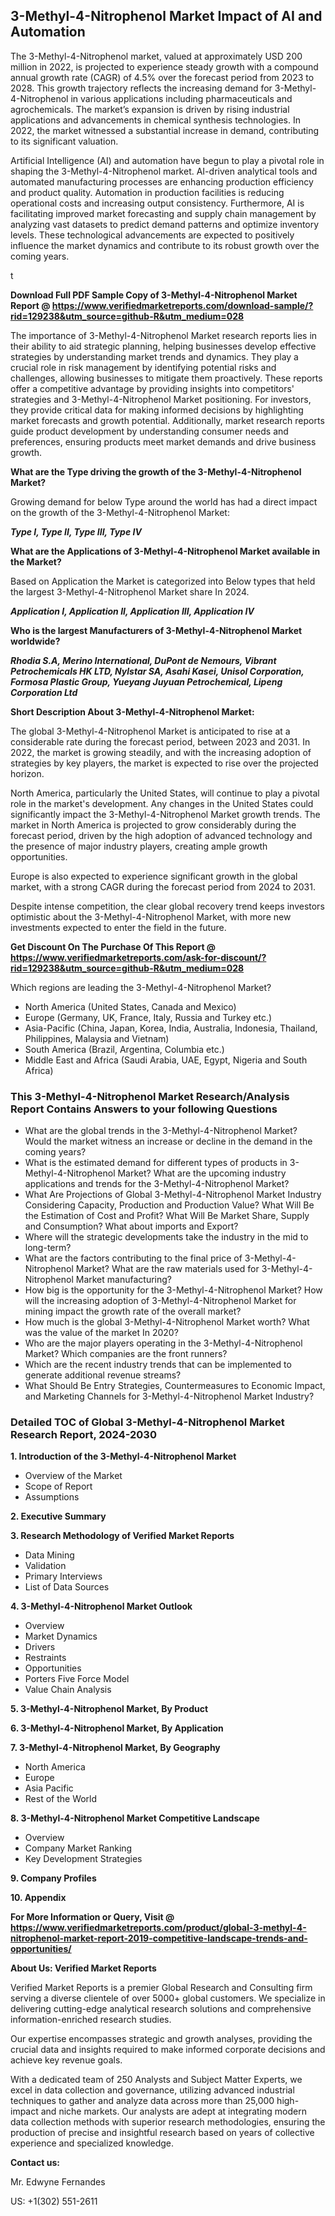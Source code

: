 <h2>3-Methyl-4-Nitrophenol Market Impact of AI and Automation</h2><p>The 3-Methyl-4-Nitrophenol market, valued at approximately USD 200 million in 2022, is projected to experience steady growth with a compound annual growth rate (CAGR) of 4.5% over the forecast period from 2023 to 2028. This growth trajectory reflects the increasing demand for 3-Methyl-4-Nitrophenol in various applications including pharmaceuticals and agrochemicals. The market’s expansion is driven by rising industrial applications and advancements in chemical synthesis technologies. In 2022, the market witnessed a substantial increase in demand, contributing to its significant valuation.</p><p>Artificial Intelligence (AI) and automation have begun to play a pivotal role in shaping the 3-Methyl-4-Nitrophenol market. AI-driven analytical tools and automated manufacturing processes are enhancing production efficiency and product quality. Automation in production facilities is reducing operational costs and increasing output consistency. Furthermore, AI is facilitating improved market forecasting and supply chain management by analyzing vast datasets to predict demand patterns and optimize inventory levels. These technological advancements are expected to positively influence the market dynamics and contribute to its robust growth over the coming years.</p>t</p><p id="" class=""><strong>Download Full PDF Sample Copy of 3-Methyl-4-Nitrophenol Market Report @ <a href="https://www.verifiedmarketreports.com/download-sample/?rid=129238&utm_source=github-R&utm_medium=028" target="_blank">https://www.verifiedmarketreports.com/download-sample/?rid=129238&utm_source=github-R&utm_medium=028</a></strong></p><p>The importance of&nbsp;3-Methyl-4-Nitrophenol Market research reports lies in their ability to aid strategic planning, helping businesses develop effective strategies by understanding market trends and dynamics. They play a crucial role in risk management by identifying potential risks and challenges, allowing businesses to mitigate them proactively. These reports offer a competitive advantage by providing insights into competitors' strategies and 3-Methyl-4-Nitrophenol Market positioning. For investors, they provide critical data for making informed decisions by highlighting market forecasts and growth potential. Additionally, market research reports guide product development by understanding consumer needs and preferences, ensuring products meet market demands and drive business growth.</p><p><strong>What are the&nbsp;Type driving the growth of the 3-Methyl-4-Nitrophenol Market?</strong></p><p id="" class="">Growing demand for below Type around the world has had a direct impact on the growth of the 3-Methyl-4-Nitrophenol Market:</p><em><strong>Type I, Type II, Type III, Type IV</strong></em></p><strong>What are the&nbsp;Applications&nbsp;of 3-Methyl-4-Nitrophenol Market available in the Market?</strong></p><p id="" class="">Based on Application the Market is categorized into Below types that held the largest 3-Methyl-4-Nitrophenol Market share In 2024.</p><em><strong>Application I, Application II, Application III, Application IV</strong></em></p><strong>Who is the largest Manufacturers of 3-Methyl-4-Nitrophenol Market worldwide?</strong></p><p><em><strong>Rhodia S.A, Merino International, DuPont de Nemours, Vibrant Petrochemicals HK LTD, Nylstar SA, Asahi Kasei, Unisol Corporation, Formosa Plastic Group, Yueyang Juyuan Petrochemical, Lipeng Corporation Ltd</strong></em></p><p id="" class=""><strong>Short Description About 3-Methyl-4-Nitrophenol Market:</strong></p><p>The global 3-Methyl-4-Nitrophenol Market is anticipated to rise at a considerable rate during the forecast period, between 2023 and 2031. In 2022, the market is growing steadily, and with the increasing adoption of strategies by key players, the market is expected to rise over the projected horizon.</p><p>North America, particularly the United States, will continue to play a pivotal role in the market's development. Any changes in the United States could significantly impact the 3-Methyl-4-Nitrophenol Market growth trends. The market in North America is projected to grow considerably during the forecast period, driven by the high adoption of advanced technology and the presence of major industry players, creating ample growth opportunities.</p><p>Europe is also expected to experience significant growth in the global market, with a strong CAGR during the forecast period from 2024 to 2031.</p><p>Despite intense competition, the clear global recovery trend keeps investors optimistic about the 3-Methyl-4-Nitrophenol Market, with more new investments expected to enter the field in the future.</p><p id="" class=""><strong>Get Discount On The Purchase Of This Report @ <a href="https://www.verifiedmarketreports.com/ask-for-discount/?rid=129238&utm_source=github-R&utm_medium=028" target="_blank">https://www.verifiedmarketreports.com/ask-for-discount/?rid=129238&utm_source=github-R&utm_medium=028</a></strong></p>Which regions are leading the 3-Methyl-4-Nitrophenol Market?</p><ul><li>North America (United States, Canada and Mexico)</li><li>Europe (Germany, UK, France, Italy, Russia and Turkey etc.)</li><li>Asia-Pacific (China, Japan, Korea, India, Australia, Indonesia, Thailand, Philippines, Malaysia and Vietnam)</li><li>South America (Brazil, Argentina, Columbia etc.)</li><li>Middle East and Africa (Saudi Arabia, UAE, Egypt, Nigeria and South Africa)</li></ul><h3 id="" class="">This 3-Methyl-4-Nitrophenol Market Research/Analysis Report Contains Answers to your following Questions</h3><ul><li>What are the global trends in the 3-Methyl-4-Nitrophenol Market? Would the market witness an increase or decline in the demand in the coming years?</li><li>What is the estimated demand for different types of products in 3-Methyl-4-Nitrophenol Market? What are the upcoming industry applications and trends for the 3-Methyl-4-Nitrophenol Market?</li><li>What Are Projections of Global 3-Methyl-4-Nitrophenol Market Industry Considering Capacity, Production and Production Value? What Will Be the Estimation of Cost and Profit? What Will Be Market Share, Supply and Consumption? What about imports and Export?</li><li>Where will the strategic developments take the industry in the mid to long-term?</li><li>What are the factors contributing to the final price of 3-Methyl-4-Nitrophenol Market? What are the raw materials used for 3-Methyl-4-Nitrophenol Market manufacturing?</li><li>How big is the opportunity for the 3-Methyl-4-Nitrophenol Market? How will the increasing adoption of 3-Methyl-4-Nitrophenol Market for mining impact the growth rate of the overall market?</li><li>How much is the global 3-Methyl-4-Nitrophenol Market worth? What was the value of the market In 2020?</li><li>Who are the major players operating in the 3-Methyl-4-Nitrophenol Market? Which companies are the front runners?</li><li>Which are the recent industry trends that can be implemented to generate additional revenue streams?</li><li>What Should Be Entry Strategies, Countermeasures to Economic Impact, and Marketing Channels for 3-Methyl-4-Nitrophenol Market Industry?</li></ul><h3 id="" class="">Detailed TOC of Global 3-Methyl-4-Nitrophenol Market Research Report, 2024-2030</h3><p id="" class=""><strong>1. Introduction of the 3-Methyl-4-Nitrophenol Market</strong></p><ul><li>Overview of the Market</li><li>Scope of Report</li><li>Assumptions</li></ul><p id="" class=""><strong>2. Executive Summary</strong></p><p id="" class=""><strong>3. Research Methodology of Verified Market Reports</strong></p><ul><li>Data Mining</li><li>Validation</li><li>Primary Interviews</li><li>List of Data Sources</li></ul><p id="" class=""><strong>4. 3-Methyl-4-Nitrophenol Market Outlook</strong></p><ul><li>Overview</li><li>Market Dynamics</li><li>Drivers</li><li>Restraints</li><li>Opportunities</li><li>Porters Five Force Model</li><li>Value Chain Analysis</li></ul><p id="" class=""><strong>5. 3-Methyl-4-Nitrophenol Market, By Product</strong></p><p id="" class=""><strong>6. 3-Methyl-4-Nitrophenol Market, By Application</strong></p><p id="" class=""><strong>7. 3-Methyl-4-Nitrophenol Market, By Geography</strong></p><ul><li>North America</li><li>Europe</li><li>Asia Pacific</li><li>Rest of the World</li></ul><p id="" class=""><strong>8. 3-Methyl-4-Nitrophenol Market Competitive Landscape</strong></p><ul><li>Overview</li><li>Company Market Ranking</li><li>Key Development Strategies</li></ul><p id="" class=""><strong>9. Company Profiles</strong></p><p id="" class=""><strong>10. Appendix</strong></p><p id="" class=""><strong>For More Information or Query, Visit @ <a href="https://www.verifiedmarketreports.com/product/global-3-methyl-4-nitrophenol-market-report-2019-competitive-landscape-trends-and-opportunities/" target="_blank">https://www.verifiedmarketreports.com/product/global-3-methyl-4-nitrophenol-market-report-2019-competitive-landscape-trends-and-opportunities/</a></strong></p><p id="" class=""><strong>About Us: Verified Market Reports</strong></p><p id="" class="">Verified Market Reports is a premier Global Research and Consulting firm serving a diverse clientele of over 5000+ global customers. We specialize in delivering cutting-edge analytical research solutions and comprehensive information-enriched research studies.</p><p id="" class="">Our expertise encompasses strategic and growth analyses, providing the crucial data and insights required to make informed corporate decisions and achieve key revenue goals.</p><p id="" class="">With a dedicated team of 250 Analysts and Subject Matter Experts, we excel in data collection and governance, utilizing advanced industrial techniques to gather and analyze data across more than 25,000 high-impact and niche markets. Our analysts are adept at integrating modern data collection methods with superior research methodologies, ensuring the production of precise and insightful research based on years of collective experience and specialized knowledge.</p><p id="" class=""><strong>Contact us:</strong></p><p id="" class="">Mr. Edwyne Fernandes</p><p id="" class="">US: +1(302) 551-2611</p>